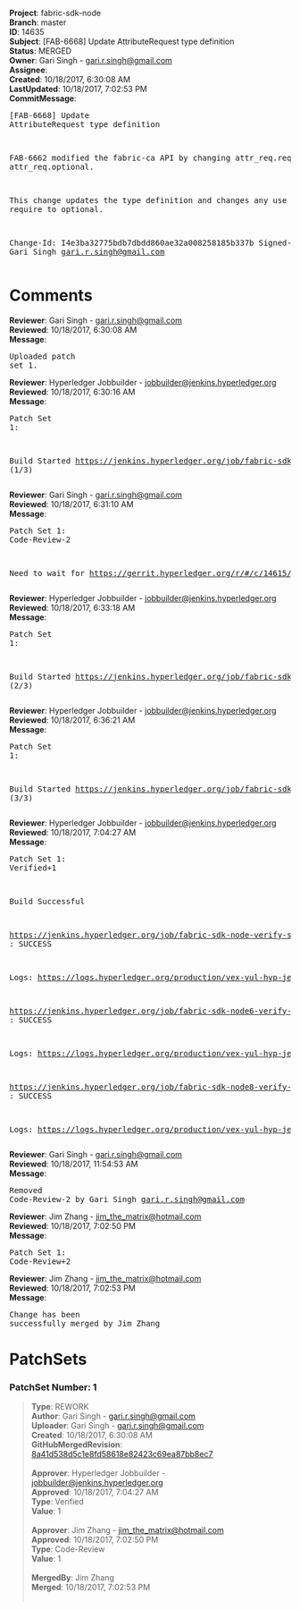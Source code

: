<strong>Project</strong>: fabric-sdk-node<br><strong>Branch</strong>: master<br><strong>ID</strong>: 14635<br><strong>Subject</strong>: [FAB-6668] Update AttributeRequest type definition<br><strong>Status</strong>: MERGED<br><strong>Owner</strong>: Gari Singh - gari.r.singh@gmail.com<br><strong>Assignee</strong>:<br><strong>Created</strong>: 10/18/2017, 6:30:08 AM<br><strong>LastUpdated</strong>: 10/18/2017, 7:02:53 PM<br><strong>CommitMessage</strong>:<br><pre>[FAB-6668] Update AttributeRequest type definition

FAB-6662 modified the fabric-ca API by changing
attr_req.require to attr_req.optional.

This change updates the type definition and
changes any use of require to optional.

Change-Id: I4e3ba32775bdb7dbdd860ae32a008258185b337b
Signed-off-by: Gari Singh <gari.r.singh@gmail.com>
</pre><h1>Comments</h1><strong>Reviewer</strong>: Gari Singh - gari.r.singh@gmail.com<br><strong>Reviewed</strong>: 10/18/2017, 6:30:08 AM<br><strong>Message</strong>: <pre>Uploaded patch set 1.</pre><strong>Reviewer</strong>: Hyperledger Jobbuilder - jobbuilder@jenkins.hyperledger.org<br><strong>Reviewed</strong>: 10/18/2017, 6:30:16 AM<br><strong>Message</strong>: <pre>Patch Set 1:

Build Started https://jenkins.hyperledger.org/job/fabric-sdk-node-verify-s390x/919/ (1/3)</pre><strong>Reviewer</strong>: Gari Singh - gari.r.singh@gmail.com<br><strong>Reviewed</strong>: 10/18/2017, 6:31:10 AM<br><strong>Message</strong>: <pre>Patch Set 1: Code-Review-2

Need to wait for https://gerrit.hyperledger.org/r/#/c/14615/</pre><strong>Reviewer</strong>: Hyperledger Jobbuilder - jobbuilder@jenkins.hyperledger.org<br><strong>Reviewed</strong>: 10/18/2017, 6:33:18 AM<br><strong>Message</strong>: <pre>Patch Set 1:

Build Started https://jenkins.hyperledger.org/job/fabric-sdk-node6-verify-x86_64/88/ (2/3)</pre><strong>Reviewer</strong>: Hyperledger Jobbuilder - jobbuilder@jenkins.hyperledger.org<br><strong>Reviewed</strong>: 10/18/2017, 6:36:21 AM<br><strong>Message</strong>: <pre>Patch Set 1:

Build Started https://jenkins.hyperledger.org/job/fabric-sdk-node8-verify-x86_64/88/ (3/3)</pre><strong>Reviewer</strong>: Hyperledger Jobbuilder - jobbuilder@jenkins.hyperledger.org<br><strong>Reviewed</strong>: 10/18/2017, 7:04:27 AM<br><strong>Message</strong>: <pre>Patch Set 1: Verified+1

Build Successful 

https://jenkins.hyperledger.org/job/fabric-sdk-node-verify-s390x/919/ : SUCCESS

Logs: https://logs.hyperledger.org/production/vex-yul-hyp-jenkins-1/fabric-sdk-node-verify-s390x/919

https://jenkins.hyperledger.org/job/fabric-sdk-node6-verify-x86_64/88/ : SUCCESS

Logs: https://logs.hyperledger.org/production/vex-yul-hyp-jenkins-1/fabric-sdk-node6-verify-x86_64/88

https://jenkins.hyperledger.org/job/fabric-sdk-node8-verify-x86_64/88/ : SUCCESS

Logs: https://logs.hyperledger.org/production/vex-yul-hyp-jenkins-1/fabric-sdk-node8-verify-x86_64/88</pre><strong>Reviewer</strong>: Gari Singh - gari.r.singh@gmail.com<br><strong>Reviewed</strong>: 10/18/2017, 11:54:53 AM<br><strong>Message</strong>: <pre>Removed Code-Review-2 by Gari Singh <gari.r.singh@gmail.com>
</pre><strong>Reviewer</strong>: Jim Zhang - jim_the_matrix@hotmail.com<br><strong>Reviewed</strong>: 10/18/2017, 7:02:50 PM<br><strong>Message</strong>: <pre>Patch Set 1: Code-Review+2</pre><strong>Reviewer</strong>: Jim Zhang - jim_the_matrix@hotmail.com<br><strong>Reviewed</strong>: 10/18/2017, 7:02:53 PM<br><strong>Message</strong>: <pre>Change has been successfully merged by Jim Zhang</pre><h1>PatchSets</h1><h3>PatchSet Number: 1</h3><blockquote><strong>Type</strong>: REWORK<br><strong>Author</strong>: Gari Singh - gari.r.singh@gmail.com<br><strong>Uploader</strong>: Gari Singh - gari.r.singh@gmail.com<br><strong>Created</strong>: 10/18/2017, 6:30:08 AM<br><strong>GitHubMergedRevision</strong>: [8a41d538d5c1e8fd58618e82423c69ea87bb8ec7](https://github.com/hyperledger-gerrit-archive/fabric-sdk-node/commit/8a41d538d5c1e8fd58618e82423c69ea87bb8ec7)<br><br><strong>Approver</strong>: Hyperledger Jobbuilder - jobbuilder@jenkins.hyperledger.org<br><strong>Approved</strong>: 10/18/2017, 7:04:27 AM<br><strong>Type</strong>: Verified<br><strong>Value</strong>: 1<br><br><strong>Approver</strong>: Jim Zhang - jim_the_matrix@hotmail.com<br><strong>Approved</strong>: 10/18/2017, 7:02:50 PM<br><strong>Type</strong>: Code-Review<br><strong>Value</strong>: 1<br><br><strong>MergedBy</strong>: Jim Zhang<br><strong>Merged</strong>: 10/18/2017, 7:02:53 PM<br><br></blockquote>